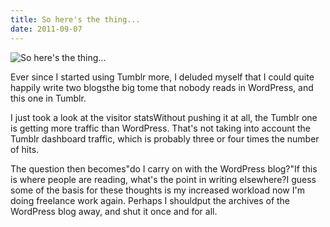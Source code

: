 ```yaml
---
title: So here's the thing...
date: 2011-09-07
---
```


![So here's the thing...](https://source.unsplash.com/2aFp6EWWs58/1600x900)

Ever since I started using Tumblr more, I deluded myself that I could quite happily write two blogsthe big tome that nobody reads in WordPress, and this one in Tumblr.

I just took a look at the visitor statsWithout pushing it at all, the Tumblr one is getting more traffic than WordPress. That's not taking into account the Tumblr dashboard traffic, which is probably three or four times the number of hits.

The question then becomes"do I carry on with the WordPress blog?"If this is where people are reading, what's the point in writing elsewhere?I guess some of the basis for these thoughts is my increased workload now I'm doing freelance work again. Perhaps I shouldput the archives of the WordPress blog away, and shut it once and for all.